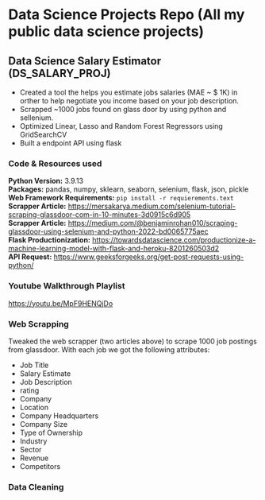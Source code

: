 # Data Science Projects Repo (All my public data science projects)
## Data Science Salary Estimator (DS_SALARY_PROJ)
* Created a tool the helps you estimate jobs salaries (MAE ~ $ 1K) in orther to help negotiate you income based on your job description.
* Scrapped ~1000 jobs found on glass door by using python and sellenium.
* Optimized Linear, Lasso and Random Forest Regressors using GridSearchCV  
* Built a endpoint API using flask

### Code & Resources used
**Python Version:** 3.9.13  
**Packages:** pandas, numpy, sklearn, seaborn, selenium, flask, json, pickle  
**Web Framework Requirements:** ```pip install -r requierements.text```  
**Scrapper Article:** https://mersakarya.medium.com/selenium-tutorial-scraping-glassdoor-com-in-10-minutes-3d0915c6d905  
**Scrapper Article:** https://medium.com/@benjaminrohan010/scraping-glassdoor-using-selenium-and-python-2022-bd0065775aec  
**Flask Productionization:** https://towardsdatascience.com/productionize-a-machine-learning-model-with-flask-and-heroku-8201260503d2  
**API Request:** https://www.geeksforgeeks.org/get-post-requests-using-python/  

### Youtube Walkthrough Playlist
https://youtu.be/MpF9HENQjDo

### Web Scrapping
Tweaked the web scrapper (two articles above) to scrape 1000 job postings from glassdoor. With each job we got the following attributes:
* Job Title
* Salary Estimate
* Job Description
* rating
* Company
* Location
* Company Headquarters
* Company Size
* Type of Ownership
* Industry
* Sector
* Revenue
* Competitors

### Data Cleaning




